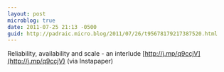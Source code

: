 ```yaml
---
layout: post
microblog: true
date: 2011-07-25 21:13 -0500
guid: http://padraic.micro.blog/2011/07/26/t95678179217387520.html
---
```

Reliability, availability and scale - an interlude [http://j.mp/q9ccjV](http://j.mp/q9ccjV) (via Instapaper)
